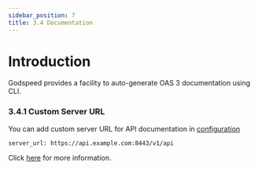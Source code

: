 ```yaml
---
sidebar_position: 7
title: 3.4 Documentation
---
```


# Introduction
Godspeed provides a facility to auto-generate OAS 3 documentation using CLI.  

### 3.4.1 Custom Server URL
You can add custom server URL for API documentation in [configuration](./configuration/static-vars.md/#defaultyaml)

```
server_url: https://api.example.com:8443/v1/api
```

Click [here](../introduction-cli.md/#gen-apidocs) for more information.
